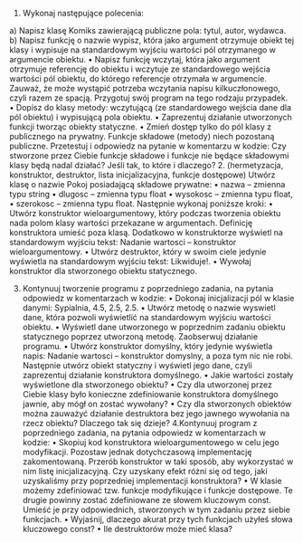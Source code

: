 1. Wykonaj następujące polecenia:

a) Napisz klasę Komiks zawierającą publiczne pola: tytul, autor, wydawca.
b) Napisz funkcję o nazwie wypisz, która jako argument otrzymuje obiekt tej klasy i wypisuje na standardowym wyjściu wartości pól otrzymanego w argumencie obiektu.
• Napisz funkcję wczytaj, która jako argument otrzymuje referencję do obiektu i wczytuje ze standardowego wejścia wartości pól obiektu, do którego referencje otrzymała w argumencie. 
 Zauważ, że może wystąpić potrzeba wczytania napisu kilkuczłonowego, czyli razem ze spacją. Przygotuj swój program na tego rodzaju przypadek.
• Dopisz do klasy metody: wczytującą (ze standardowego wejścia dane dla pól obiektu) i wypisującą pola obiektu.
• Zaprezentuj działanie utworzonych funkcji tworząc obiekty statyczne.
• Zmień dostęp tylko do pól klasy z publicznego na prywatny. Funkcje składowe (metody) niech pozostaną publiczne. Przetestuj i odpowiedz na pytanie w komentarzu
w kodzie: Czy stworzone przez Ciebie funkcje składowe i funkcje nie będące składowymi klasy będą nadal działać? Jeśli tak, to które i dlaczego?
2. (hermetyzacja, konstruktor, destruktor, lista inicjalizacyjna, funkcje dostępowe) Utwórz
klasę o nazwie Pokoj posiadającą składowe prywatne:
• nazwa – zmienna typu string
• dlugosc – zmienna typu float
• wysokosc – zmienna typu float,
• szerokosc – zmienna typu float.
Następnie wykonaj poniższe kroki:
• Utwórz konstruktor wieloargumentowy, który podczas tworzenia obiektu nada polom
klasy wartości przekazane w argumentach. Definicję konstruktora umieść poza klasą. Dodatkowo w konstruktorze wyświetl na standardowym wyjściu tekst: Nadanie
wartosci – konstruktor wieloargumentowy.
• Utwórz destruktor, który w swoim ciele jedynie wyświetla na standardowym wyjściu
tekst: Likwiduje!.
• Wywołaj konstruktor dla stworzonego obiektu statycznego.

3. Kontynuuj tworzenie programu z poprzedniego zadania, na pytania odpowiedz w komentarzach w kodzie:
• Dokonaj inicjalizacji pól w klasie danymi: Sypialnia, 4.5, 2.5, 2.5.
• Utwórz metodę o nazwie wyswietl dane, która pozwoli wyświetlić na standardowym
wyjściu wartości obiektu.
• Wyświetl dane utworzonego w poprzednim zadaniu obiektu statycznego poprzez utworzoną metodę. Zaobserwuj działanie programu.
• Utwórz konstruktor domyślny, który jedynie wyświetla napis: Nadanie wartosci –
konstruktor domyslny, a poza tym nic nie robi. Następnie utwórz obiekt statyczny i
wyświetl jego dane, czyli zaprezentuj działanie konstruktora domyślnego.
• Jakie wartości zostały wyświetlone dla stworzonego obiektu?
• Czy dla utworzonej przez Ciebie klasy było konieczne zdefiniowanie konstruktora domyślnego jawnie, aby mógł on zostać wywołany?
• Czy dla stworzonych obiektów można zauważyć działanie destruktora bez jego jawnego wywołania na rzecz obiektu? Dlaczego tak się dzieje?
4.Kontynuuj program z poprzedniego
zadania, na pytania odpowiedz w komentarzach w kodzie:
• Skopiuj kod konstruktora wieloargumentowego w celu jego modyfikacji. Pozostaw jednak dotychczasową implementację zakomentowaną. Przerób konstruktor w taki sposób, aby wykorzystać w nim listę inicjalizacyjną. Czy uzyskany efekt różni się od tego,
jaki uzyskaliśmy przy poprzedniej implementacji konstruktora?
• W klasie możemy zdefiniować tzw. funkcje modyfikujące i funkcje dostępowe. Te drugie powinny zostać zdefiniowane ze słowem kluczowym const. Umieść je przy odpowiednich, stworzonych w tym zadaniu przez siebie funkcjach.
• Wyjaśnij, dlaczego akurat przy tych funkcjach użyłeś słowa kluczowego const?
• Ile destruktorów może mieć klasa?
